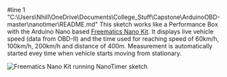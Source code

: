 #line 1 "C:\\Users\\Nhill\\OneDrive\\Documents\\College_Stuff\\Capstone\\ArduinoOBD-master\\nanotimer\\README.md"
This sketch works like a Performance Box with the Arduino Nano based [Freematics Nano Kit](https://freematics.com/products/arduino-telematics-kit-1/). It displays live vehicle speed (data from OBD-II) and the time used for reaching speed of 60km/h, 100km/h, 200km/h and distance of 400m. Measurement is automatically started evey time when vehicle starts moving from stationary.

![Freematics Nano Kit running NanoTimer sketch](https://freematics.com/pages/wp-content/uploads/2014/08/DSC04398-1000.jpg)
